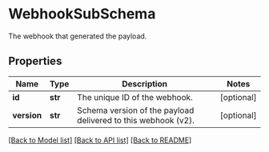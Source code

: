 # WebhookSubSchema

The webhook that generated the payload.
## Properties
Name | Type | Description | Notes
------------ | ------------- | ------------- | -------------
**id** | **str** | The unique ID of the webhook. | [optional] 
**version** | **str** | Schema version of the payload delivered to this webhook (v2). | [optional] 

[[Back to Model list]](../README.md#documentation-for-models) [[Back to API list]](../README.md#documentation-for-api-endpoints) [[Back to README]](../README.md)


